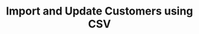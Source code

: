 ---
title: Import and Update Customers using CSV
type: endpoint
category: 639ba2628407100061f5faac
slug: import-customers-using-csv
parentDoc: 639ba2658407100061f5fab7
hidden: false
order: 10
---